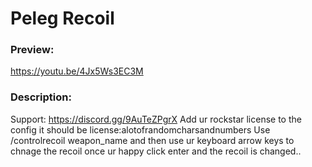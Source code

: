 # **Peleg Recoil**

### **Preview:**
https://youtu.be/4Jx5Ws3EC3M

### **Description:**
Support: https://discord.gg/9AuTeZPgrX
Add ur rockstar license to the config it should be license:alotofrandomcharsandnumbers 
Use /controlrecoil weapon_name 
and then use ur keyboard arrow keys to chnage the recoil once ur happy click enter and the recoil is changed..
